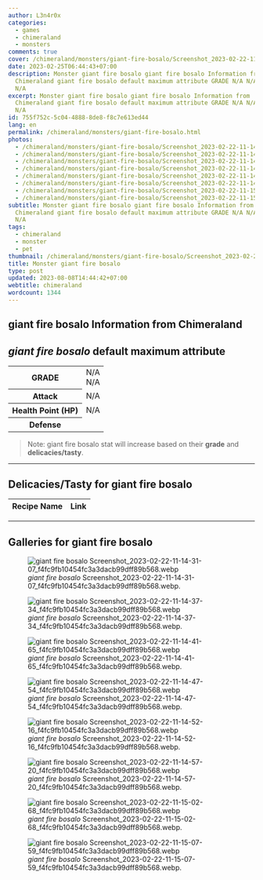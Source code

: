 ```yaml
---
author: L3n4r0x
categories:
  - games
  - chimeraland
  - monsters
comments: true
cover: /chimeraland/monsters/giant-fire-bosalo/Screenshot_2023-02-22-11-14-31-07_f4fc9fb10454fc3a3dacb99dff89b568.webp
date: 2023-02-25T06:44:43+07:00
description: Monster giant fire bosalo giant fire bosalo Information from
  Chimeraland giant fire bosalo default maximum attribute GRADE N/A N/A Attack
  N/A
excerpt: Monster giant fire bosalo giant fire bosalo Information from
  Chimeraland giant fire bosalo default maximum attribute GRADE N/A N/A Attack
  N/A
id: 755f752c-5c04-4888-8de8-f8c7e613ed44
lang: en
permalink: /chimeraland/monsters/giant-fire-bosalo.html
photos:
  - /chimeraland/monsters/giant-fire-bosalo/Screenshot_2023-02-22-11-14-31-07_f4fc9fb10454fc3a3dacb99dff89b568.webp
  - /chimeraland/monsters/giant-fire-bosalo/Screenshot_2023-02-22-11-14-37-34_f4fc9fb10454fc3a3dacb99dff89b568.webp
  - /chimeraland/monsters/giant-fire-bosalo/Screenshot_2023-02-22-11-14-41-65_f4fc9fb10454fc3a3dacb99dff89b568.webp
  - /chimeraland/monsters/giant-fire-bosalo/Screenshot_2023-02-22-11-14-47-54_f4fc9fb10454fc3a3dacb99dff89b568.webp
  - /chimeraland/monsters/giant-fire-bosalo/Screenshot_2023-02-22-11-14-52-16_f4fc9fb10454fc3a3dacb99dff89b568.webp
  - /chimeraland/monsters/giant-fire-bosalo/Screenshot_2023-02-22-11-14-57-20_f4fc9fb10454fc3a3dacb99dff89b568.webp
  - /chimeraland/monsters/giant-fire-bosalo/Screenshot_2023-02-22-11-15-02-68_f4fc9fb10454fc3a3dacb99dff89b568.webp
  - /chimeraland/monsters/giant-fire-bosalo/Screenshot_2023-02-22-11-15-07-59_f4fc9fb10454fc3a3dacb99dff89b568.webp
subtitle: Monster giant fire bosalo giant fire bosalo Information from
  Chimeraland giant fire bosalo default maximum attribute GRADE N/A N/A Attack
  N/A
tags:
  - chimeraland
  - monster
  - pet
thumbnail: /chimeraland/monsters/giant-fire-bosalo/Screenshot_2023-02-22-11-14-31-07_f4fc9fb10454fc3a3dacb99dff89b568.webp
title: Monster giant fire bosalo
type: post
updated: 2023-08-08T14:44:42+07:00
webtitle: chimeraland
wordcount: 1344
---
```


<link
  rel="stylesheet"
  href="https://rawcdn.githack.com/dimaslanjaka/Web-Manajemen/870a349/css/bootstrap-5-3-0-alpha3-wrapper.css"
/>
<section id="bootstrap-wrapper">
  <div data-bs-theme="dark">
    <h2>giant fire bosalo Information from Chimeraland</h2>
    <h2 id="attribute"><i>giant fire bosalo</i> default maximum attribute</h2>
    <div class="row">
      <div class="col mb-2">
        <div class="card">
          <div class="card-body">
            <table>
              <tr>
                <th>GRADE</th>
                <td>N/A <br />N/A</td>
              </tr>
              <tr>
                <th>Attack</th>
                <td>N/A</td>
              </tr>
              <tr>
                <th>Health Point (HP)</th>
                <td>N/A</td>
              </tr>
              <tr>
                <th>Defense</th>
                <td></td>
              </tr>
            </table>
          </div>
        </div>
      </div>
    </div>
    <blockquote class="bd-callout bd-callout-warning">
      Note: giant fire bosalo stat will increase based on their <b>grade</b> and
      <b>delicacies/tasty</b>.
    </blockquote>
    <hr />
    <h2 id="delicacies">Delicacies/Tasty for giant fire bosalo</h2>
    <div class="card">
      <div class="card-body">
        <div class="table-responsive">
          <table class="table table-striped">
            <thead>
              <tr>
                <th>Recipe Name</th>
                <th>Link</th>
              </tr>
            </thead>
            <tbody></tbody>
          </table>
        </div>
      </div>
    </div>
    <hr />
    <div id="gallery">
      <h2>Galleries for giant fire bosalo</h2>
      <div class="row">
        <div class="col-lg-6 col-12">
          <figure>
            <img
              src="https://www.webmanajemen.com/chimeraland/monsters/giant-fire-bosalo/Screenshot_2023-02-22-11-14-31-07_f4fc9fb10454fc3a3dacb99dff89b568.webp"
              alt="giant fire bosalo Screenshot_2023-02-22-11-14-31-07_f4fc9fb10454fc3a3dacb99dff89b568.webp"
            />
            <figcaption style="word-wrap: break-word">
              <i>giant fire bosalo</i>
              Screenshot_2023-02-22-11-14-31-07_f4fc9fb10454fc3a3dacb99dff89b568.webp.
            </figcaption>
          </figure>
        </div>
        <div class="col-lg-6 col-12">
          <figure>
            <img
              src="https://www.webmanajemen.com/chimeraland/monsters/giant-fire-bosalo/Screenshot_2023-02-22-11-14-37-34_f4fc9fb10454fc3a3dacb99dff89b568.webp"
              alt="giant fire bosalo Screenshot_2023-02-22-11-14-37-34_f4fc9fb10454fc3a3dacb99dff89b568.webp"
            />
            <figcaption style="word-wrap: break-word">
              <i>giant fire bosalo</i>
              Screenshot_2023-02-22-11-14-37-34_f4fc9fb10454fc3a3dacb99dff89b568.webp.
            </figcaption>
          </figure>
        </div>
        <div class="col-lg-6 col-12">
          <figure>
            <img
              src="https://www.webmanajemen.com/chimeraland/monsters/giant-fire-bosalo/Screenshot_2023-02-22-11-14-41-65_f4fc9fb10454fc3a3dacb99dff89b568.webp"
              alt="giant fire bosalo Screenshot_2023-02-22-11-14-41-65_f4fc9fb10454fc3a3dacb99dff89b568.webp"
            />
            <figcaption style="word-wrap: break-word">
              <i>giant fire bosalo</i>
              Screenshot_2023-02-22-11-14-41-65_f4fc9fb10454fc3a3dacb99dff89b568.webp.
            </figcaption>
          </figure>
        </div>
        <div class="col-lg-6 col-12">
          <figure>
            <img
              src="https://www.webmanajemen.com/chimeraland/monsters/giant-fire-bosalo/Screenshot_2023-02-22-11-14-47-54_f4fc9fb10454fc3a3dacb99dff89b568.webp"
              alt="giant fire bosalo Screenshot_2023-02-22-11-14-47-54_f4fc9fb10454fc3a3dacb99dff89b568.webp"
            />
            <figcaption style="word-wrap: break-word">
              <i>giant fire bosalo</i>
              Screenshot_2023-02-22-11-14-47-54_f4fc9fb10454fc3a3dacb99dff89b568.webp.
            </figcaption>
          </figure>
        </div>
        <div class="col-lg-6 col-12">
          <figure>
            <img
              src="https://www.webmanajemen.com/chimeraland/monsters/giant-fire-bosalo/Screenshot_2023-02-22-11-14-52-16_f4fc9fb10454fc3a3dacb99dff89b568.webp"
              alt="giant fire bosalo Screenshot_2023-02-22-11-14-52-16_f4fc9fb10454fc3a3dacb99dff89b568.webp"
            />
            <figcaption style="word-wrap: break-word">
              <i>giant fire bosalo</i>
              Screenshot_2023-02-22-11-14-52-16_f4fc9fb10454fc3a3dacb99dff89b568.webp.
            </figcaption>
          </figure>
        </div>
        <div class="col-lg-6 col-12">
          <figure>
            <img
              src="https://www.webmanajemen.com/chimeraland/monsters/giant-fire-bosalo/Screenshot_2023-02-22-11-14-57-20_f4fc9fb10454fc3a3dacb99dff89b568.webp"
              alt="giant fire bosalo Screenshot_2023-02-22-11-14-57-20_f4fc9fb10454fc3a3dacb99dff89b568.webp"
            />
            <figcaption style="word-wrap: break-word">
              <i>giant fire bosalo</i>
              Screenshot_2023-02-22-11-14-57-20_f4fc9fb10454fc3a3dacb99dff89b568.webp.
            </figcaption>
          </figure>
        </div>
        <div class="col-lg-6 col-12">
          <figure>
            <img
              src="https://www.webmanajemen.com/chimeraland/monsters/giant-fire-bosalo/Screenshot_2023-02-22-11-15-02-68_f4fc9fb10454fc3a3dacb99dff89b568.webp"
              alt="giant fire bosalo Screenshot_2023-02-22-11-15-02-68_f4fc9fb10454fc3a3dacb99dff89b568.webp"
            />
            <figcaption style="word-wrap: break-word">
              <i>giant fire bosalo</i>
              Screenshot_2023-02-22-11-15-02-68_f4fc9fb10454fc3a3dacb99dff89b568.webp.
            </figcaption>
          </figure>
        </div>
        <div class="col-lg-6 col-12">
          <figure>
            <img
              src="https://www.webmanajemen.com/chimeraland/monsters/giant-fire-bosalo/Screenshot_2023-02-22-11-15-07-59_f4fc9fb10454fc3a3dacb99dff89b568.webp"
              alt="giant fire bosalo Screenshot_2023-02-22-11-15-07-59_f4fc9fb10454fc3a3dacb99dff89b568.webp"
            />
            <figcaption style="word-wrap: break-word">
              <i>giant fire bosalo</i>
              Screenshot_2023-02-22-11-15-07-59_f4fc9fb10454fc3a3dacb99dff89b568.webp.
            </figcaption>
          </figure>
        </div>
      </div>
    </div>
  </div>
</section>